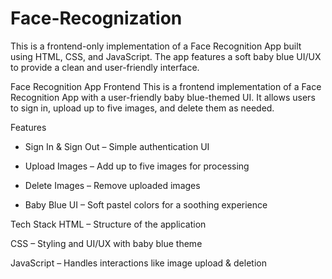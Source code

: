 # Face-Recognization
 This is a frontend-only implementation of a Face Recognition App built using HTML, CSS, and JavaScript. The app features a soft baby blue UI/UX to provide a clean and user-friendly interface.
 
Face Recognition App Frontend
This is a frontend implementation of a Face Recognition App with a user-friendly baby blue-themed UI. It allows users to sign in, upload up to five images, and delete them as needed.

Features
* Sign In & Sign Out – Simple authentication UI

* Upload Images – Add up to five images for processing

* Delete Images – Remove uploaded images

* Baby Blue UI – Soft pastel colors for a soothing experience

Tech Stack
HTML – Structure of the application

CSS – Styling and UI/UX with baby blue theme

JavaScript – Handles interactions like image upload & deletion

